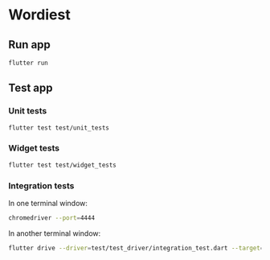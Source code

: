 # Wordiest

## Run app

```bash
flutter run
```

## Test app

### Unit tests

```bash
flutter test test/unit_tests
```

### Widget tests

```bash
flutter test test/widget_tests
```

### Integration tests

In one terminal window:

```bash
chromedriver --port=4444
```

In another terminal window:

```bash
flutter drive --driver=test/test_driver/integration_test.dart --target=test/integration_tests -d web-server --browser-name=chrome --headless
```
